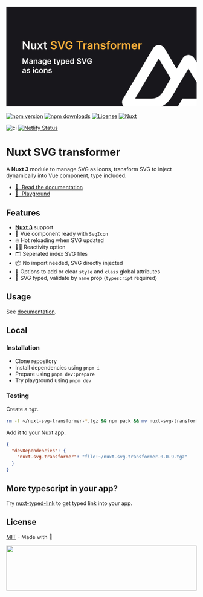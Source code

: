 [![nuxt-svg-transformer](./docs/public/cover.jpg "nuxt-svg-transformer")](./docs/public/cover.jpg)

[![npm version][npm-version-src]][npm-version-href]
[![npm downloads][npm-downloads-src]][npm-downloads-href]
[![License][license-src]][license-href]
[![Nuxt][nuxt-version-src]][nuxt-version-href]

![ci](https://github.com/kiwilan/nuxt-svg-transformer/actions/workflows/ci.yml/badge.svg)
[![Netlify Status](https://api.netlify.com/api/v1/badges/bfdc4eb4-5a04-42ef-8fc8-f57a38317746/deploy-status)](https://app.netlify.com/sites/frabjous-sherbet-a6e961/deploys)

# Nuxt SVG transformer

A **Nuxt 3** module to manage SVG as icons, transform SVG to inject dynamically into Vue component, type included.

- [📖 &nbsp;Read the documentation](https://nuxt-svg-transformer.netlify.app)
- [👾 &nbsp;Playground](https://stackblitz.com/edit/nuxt-starter-vvr4qn)

## Features

- [**Nuxt 3**](https://nuxt.com) support
- 🔎 Vue component ready with `SvgIcon`
- 🔥 Hot reloading when SVG updated
- 🤙🏻 Reactivity option
- 🗂 Seperated index SVG files
- 📦 No import needed, SVG directly injected
- 🎨 Options to add or clear `style` and `class` global attributes
- 🦾 SVG typed, validate by `name` prop (`typescript` required)

## Usage

See [documentation](https://nuxt-svg-transformer.netlify.app/get-started).

## Local

### Installation

- Clone repository
- Install dependencies using `pnpm i`
- Prepare using `pnpm dev:prepare`
- Try playground using `pnpm dev`

### Testing

Create a `tgz`.

```bash
rm -f ~/nuxt-svg-transformer-*.tgz && npm pack && mv nuxt-svg-transformer-*.tgz ~/
```

Add it to your Nuxt app.

```json
{
  "devDependencies": {
    "nuxt-svg-transformer": "file:~/nuxt-svg-transformer-0.0.9.tgz"
  }
}
```

## More typescript in your app?

Try [nuxt-typed-link](https://github.com/kiwilan/nuxt-typed-link) to get typed link into your app.

## License

[MIT](./LICENSE) - Made with 💚

[<img src="https://user-images.githubusercontent.com/48261459/201463225-0a5a084e-df15-4b11-b1d2-40fafd3555cf.svg" height="120rem" width="100%" />](https://github.com/kiwilan)

[nuxt-version-src]: https://img.shields.io/static/v1?label=Nuxt&message=v3&color=28cf8d&logo=nuxt.js&logoColor=ffffff&labelColor=18181b
[nuxt-version-href]: https://npmjs.com/package/nuxt-svg-transformer

[npm-version-src]: https://img.shields.io/npm/v/nuxt-svg-transformer/latest.svg?style=flat&colorA=18181B&colorB=28CF8D
[npm-version-href]: https://npmjs.com/package/nuxt-svg-transformer

[npm-downloads-src]: https://img.shields.io/npm/dt/nuxt-svg-transformer.svg?style=flat&colorA=18181B&colorB=28CF8D
[npm-downloads-href]: https://npmjs.com/package/nuxt-svg-transformer

[license-src]: https://img.shields.io/github/license/kiwilan/nuxt-svg-transformer.svg?style=flat&colorA=18181B&colorB=28CF8D
[license-href]: https://github.com/kiwilan/nuxt-svg-transformer/blob/main/LICENSE
